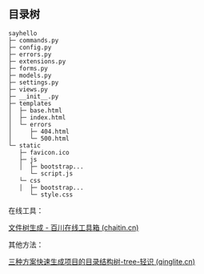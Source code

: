 ## 目录树

```
sayhello
├─ commands.py
├─ config.py
├─ errors.py
├─ extensions.py
├─ forms.py
├─ models.py
├─ settings.py
├─ views.py
├─ __init__.py
├─ templates
│  ├─ base.html
│  ├─ index.html
│  └─ errors
│     ├─ 404.html
│     └─ 500.html
└─ static
   ├─ favicon.ico
   ├─ js
   │  ├─ bootstrap...
      └─ script.js
   └─ css
   │  ├─ bootstrap...
      └─ style.css
```

在线工具：

[文件树生成 - 百川在线工具箱 (chaitin.cn)](https://rivers.chaitin.cn/tools/dir_tree)

其他方法：

[三种方案快速生成项目的目录结构树-tree-轻识 (qinglite.cn)](https://www.qinglite.cn/doc/30036477094322e59)